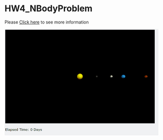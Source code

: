 # HW4_NBodyProblem

Please <a href = "http://www.ctralie.com/Teaching/IDS301_S2020/Assignments/HW4_NBodyProblem/">Click here</a> to see more information

<img src = "NBody_Solution.gif">